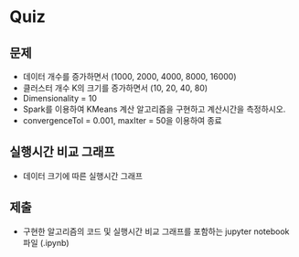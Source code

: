 # Quiz
## 문제
- 데이터 개수를 증가하면서 (1000, 2000, 4000, 8000, 16000)
- 클러스터 개수 K의 크기를 증가하면서 (10, 20, 40, 80)
- Dimensionality = 10
- Spark를 이용하여 KMeans 계산 알고리즘을 구현하고 계산시간을 측정하시오.
- convergenceTol = 0.001, maxIter = 50을 이용하여 종료

## 실행시간 비교 그래프
- 데이터 크기에 따른 실행시간 그래프

## 제출
- 구현한 알고리즘의 코드 및 실행시간 비교 그래프를 포함하는 jupyter notebook 파일 (.ipynb)